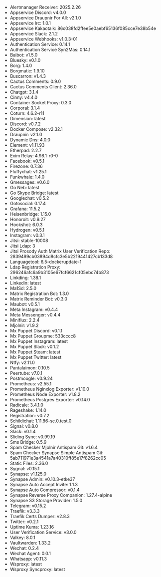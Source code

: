 * Alertmanager Receiver: 2025.2.26
* Appservice Discord: v4.0.0
* Appservice Draupnir For All: v2.1.0
* Appservice Irc: 1.0.1
* Appservice Kakaotalk: 86c038fd2ffee5e0aebf65136f085cce7e38b54e
* Appservice Slack: 2.1.2
* Appservice Webhooks: v1.0.3-01
* Authentication Service: 0.14.1
* Authentication Service Syn2Mas: 0.14.1
* Baibot: v1.5.0
* Bluesky: v0.1.0
* Borg: 1.4.0
* Borgmatic: 1.9.10
* Buscarron: v1.4.3
* Cactus Comments: 0.9.0
* Cactus Comments Client: 2.36.0
* Chatgpt: 3.1.4
* Cinny: v4.4.0
* Container Socket Proxy: 0.3.0
* Corporal: 3.1.4
* Coturn: 4.6.2-r11
* Dimension: latest
* Discord: v0.7.2
* Docker Compose: v2.32.1
* Draupnir: v2.1.0
* Dynamic Dns: 4.0.0
* Element: v1.11.93
* Etherpad: 2.2.7
* Exim Relay: 4.98.1-r0-0
* Facebook: v0.5.1
* Firezone: 0.7.36
* Fluffychat: v1.25.1
* Funkwhale: 1.4.0
* Gmessages: v0.6.0
* Go Neb: latest
* Go Skype Bridge: latest
* Googlechat: v0.5.2
* Gotosocial: 0.17.4
* Grafana: 11.5.2
* Heisenbridge: 1.15.0
* Honoroit: v0.9.27
* Hookshot: 6.0.3
* Hydrogen: v0.5.1
* Instagram: v0.3.1
* Jitsi: stable-10008
* Jitsi Ldap: 3
* Jitsi Prosody Auth Matrix User Verification Repo: 2839499cb03894d8cfc3e5b2219441427cb133d8
* Languagetool: 6.5-dockerupdate-1
* Ldap Registration Proxy: 296246afc6a9b3105e67fcf6621cf05ebc74b873
* Linkding: 1.38.1
* Linkedin: latest
* Ma1Sd: 2.5.0
* Matrix Registration Bot: 1.3.0
* Matrix Reminder Bot: v0.3.0
* Maubot: v0.5.1
* Meta Instagram: v0.4.4
* Meta Messenger: v0.4.4
* Miniflux: 2.2.4
* Mjolnir: v1.9.2
* Mx Puppet Discord: v0.1.1
* Mx Puppet Groupme: 533cccc8
* Mx Puppet Instagram: latest
* Mx Puppet Slack: v0.1.2
* Mx Puppet Steam: latest
* Mx Puppet Twitter: latest
* Ntfy: v2.11.0
* Pantalaimon: 0.10.5
* Peertube: v7.0.1
* Postmoogle: v0.9.24
* Prometheus: v2.55.1
* Prometheus Nginxlog Exporter: v1.10.0
* Prometheus Node Exporter: v1.8.2
* Prometheus Postgres Exporter: v0.14.0
* Radicale: 3.4.1.0
* Rageshake: 1.14.0
* Registration: v0.7.2
* Schildichat: 1.11.86-sc.0.test.0
* Signal: v0.8.0
* Slack: v0.1.4
* Sliding Sync: v0.99.19
* Sms Bridge: 0.5.9
* Spam Checker Mjolnir Antispam Git: v1.6.4
* Spam Checker Synapse Simple Antispam Git: 5ab711971e3a4541a7a40310ff85e17f8262cc05
* Static Files: 2.36.0
* Sygnal: v0.15.1
* Synapse: v1.125.0
* Synapse Admin: v0.10.3-etke37
* Synapse Auto Accept Invite: 1.1.3
* Synapse Auto Compressor: v0.1.4
* Synapse Reverse Proxy Companion: 1.27.4-alpine
* Synapse S3 Storage Provider: 1.5.0
* Telegram: v0.15.2
* Traefik: v3.3.3
* Traefik Certs Dumper: v2.8.3
* Twitter: v0.2.1
* Uptime Kuma: 1.23.16
* User Verification Service: v3.0.0
* Valkey: 8.0.1
* Vaultwarden: 1.33.2
* Wechat: 0.2.4
* Wechat Agent: 0.0.1
* Whatsapp: v0.11.3
* Wsproxy: latest
* Wsproxy Syncproxy: latest
